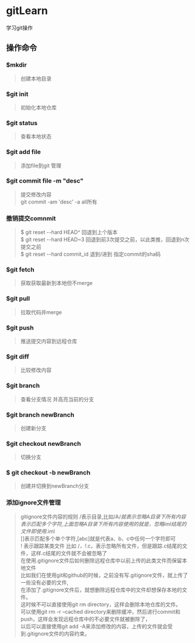 # gitLearn
学习git操作
## 操作命令 
### $mkdir 
> 创建本地目录
### $git init 
> 初始化本地仓库
### $git status 
> 查看本地状态
### $git add file
>添加file到git 管理 
### $git commit file -m "desc" 
>提交修改内容  
git commit -am 'desc' -a all所有
### 撤销提交comnmit
> $ git reset --hard HEAD^         回退到上个版本  
$ git reset --hard HEAD~3        回退到前3次提交之前，以此类推，回退到n次提交之前  
$ git reset --hard commit_id     退到/进到 指定commit的sha码  
### $git fetch
>获取获取最新到本地但不merge 
### $git pull 
> 拉取代码并merge
### $git push
> 推送提交内容到远程仓库
### $git diff
> 比较修改内容
### $git branch
> 查看分支情况 并高亮当前的分支
### $git branch newBranch
> 创建新分支
### $git checkout newBranch
> 切换分支
### $ git checkout -b newBranch
> 创建并切换到newBranch分支
### 添加ignore文件管理
> gitignore文件内容的规则
/表示目录,比如/A/*就表示忽略A目录下所有内容  
*表示匹配多个字符,上面忽略A目录下所有内容使用的就是*，忽略iml结尾的文件即使用*.iml  
[]表示匹配多个单个字符,[abc]就是代表a、b、c中任何一个字符即可  
! 表示跟踪某类文件 比如 /*，!*.c，表示忽略所有文件，但是跟踪.c结尾的文件，这样.c结尾的文件就不会被忽略了  
在使用.gitignore文件后如何删除远程仓库中以前上传的此类文件而保留本地文件  
比如我们在使用git和github的时候，之前没有写.gitignore文件，就上传了一些没有必要的文件,  
在添加了.gitignore文件后，就想删除远程仓库中的文件却想保存本地的文件。  
这时候不可以直接使用git rm directory，这样会删除本地仓库的文件。  
可以使用git rm -r –cached directory来删除缓冲，然后进行commit和push，这样会发现远程仓库中的不必要文件就被删除了，  
以后可以直接使用git add -A来添加修改的内容，上传的文件就会受到.gitignore文件的内容约束。

